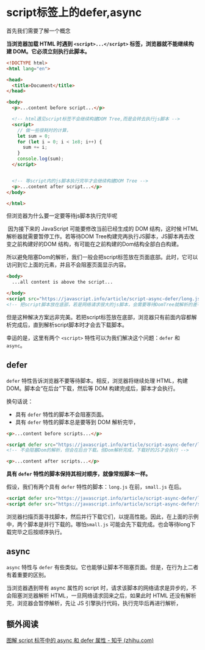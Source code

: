 # script标签上的defer,async

首先我们需要了解一个概念

**当浏览器加载 HTML 时遇到 `<script>...</script>` 标签，浏览器就不能继续构建 DOM。它必须立刻执行此脚本。**

```html
<!DOCTYPE html>
<html lang="en">

<head>
  <title>Document</title>
</head>

<body>
  <p>...content before script...</p>

  <!-- html遇见script标签不会继续构建DOM Tree,而是会转去执行js脚本 -->
  <script>
    // 做一些很耗时的计算，
    let sum = 0;
    for (let i = 0; i < 1e8; i++) {
      sum += i;
    }
    console.log(sum);
  </script>


  <!-- 等script内的js脚本执行完毕才会继续构建DOM Tree -->
  <p>...content after script...</p>
</body>

</html>
```

但浏览器为什么要一定要等待js脚本执行完毕呢 

​	因为接下来的 JavaScript 可能要修改当前已经生成的 DOM 结构，这时候 HTML 解析器就需要暂停工作。若等待DOM Tree构建完再执行JS脚本，JS脚本再去改变之前构建好的DOM 结构，有可能在之前构建的Dom结构全部白白构建。

所以避免阻塞Dom的解析，我们一般会把script标签放在页面底部。此时，它可以访问到它上面的元素，并且不会阻塞页面显示内容。

```html
<body>
  ...all content is above the script...

</body>
<script src="https://javascript.info/article/script-async-defer/long.js?speed=1"></script>
<!-- 把script脚本放在底部，若是网络请求很大的js脚本，会需要等待DomTree就解析的差不多了，才会开始下载js脚本 -->
```

但是这种解决方案远非完美。若把script标签放在底部，浏览器只有前面内容都解析完成后，直到解析script脚本时才会去下载脚本。

幸运的是，这里有两个 `<script>` 特性可以为我们解决这个问题：`defer` 和 `async`。

## defer

`defer` 特性告诉浏览器不要等待脚本。相反，浏览器将继续处理 HTML，构建 DOM。脚本会“在后台”下载，然后等 DOM 构建完成后，脚本才会执行。

换句话说：

- 具有 `defer` 特性的脚本不会阻塞页面。
- 具有 `defer` 特性的脚本总是要等到 DOM 解析完毕，

```html
<p>...content before scripts...</p>

<script defer src="https://javascript.info/article/script-async-defer/long.js?speed=1"></script> 
<!-- 不会阻塞Dom的解析，但会在后台下载。但Dom解析完成，下载好的JS才会执行 -->

<p>...content after scripts...</p>
```

**具有 `defer` 特性的脚本保持其相对顺序，就像常规脚本一样。**

假设，我们有两个具有 `defer` 特性的脚本：`long.js` 在前，`small.js` 在后。

```html
<script defer src="https://javascript.info/article/script-async-defer/long.js"></script>
<script defer src="https://javascript.info/article/script-async-defer/small.js"></script>
```

浏览器扫描页面寻找脚本，然后并行下载它们，以提高性能。因此，在上面的示例中，两个脚本是并行下载的。哪怕`small.js` 可能会先下载完成。也会等待long下载完毕之后按顺序执行。

## async

`async` 特性与 `defer` 有些类似。它也能够让脚本不阻塞页面。但是，在行为上二者有着重要的区别。

当浏览器遇到带有 async 属性的 script 时，请求该脚本的网络请求是异步的，不会阻塞浏览器解析 HTML，一旦网络请求回来之后，如果此时 HTML 还没有解析完，浏览器会暂停解析，先让 JS 引擎执行代码，执行完毕后再进行解析，

## 额外阅读

[图解 script 标签中的 async 和 defer 属性 - 知乎 (zhihu.com)](https://zhuanlan.zhihu.com/p/292953374)


